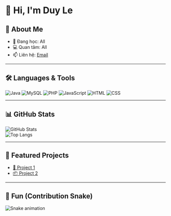 # 👋 Hi, I'm Duy Le  

## 🚀 About Me  
- 🌱 Đang học: All 
- 💻 Quan tâm: All
- 📫 Liên hệ: [Email](mailto:letrongduy113@gmail.com)  

---

## 🛠️ Languages & Tools  
![Java](https://img.shields.io/badge/Java-orange?style=flat-square&logo=java)
![MySQL](https://img.shields.io/badge/MySQL-blue?style=flat-square&logo=mysql)
![PHP](https://img.shields.io/badge/PHP-777BB4?style=flat-square&logo=php)
![JavaScript](https://img.shields.io/badge/JavaScript-yellow?style=flat-square&logo=javascript)
![HTML](https://img.shields.io/badge/HTML5-E34F26?style=flat-square&logo=html5&logoColor=white)
![CSS](https://img.shields.io/badge/CSS3-1572B6?style=flat-square&logo=css3&logoColor=white)

---

## 📊 GitHub Stats  
![GitHub Stats](https://github-readme-stats.vercel.app/api?username=duyle&show_icons=true&theme=tokyonight)  
![Top Langs](https://github-readme-stats.vercel.app/api/top-langs/?username=duyle&layout=compact&theme=tokyonight)

---

## 🌟 Featured Projects  
- [🚀 Project 1](https://github.com/duyle/project1)  
- [📦 Project 2](https://github.com/duyle/project2)  

---

## 🐍 Fun (Contribution Snake)  
![Snake animation](https://github.com/duyle/duyle/blob/output/github-contribution-grid-snake.svg)
